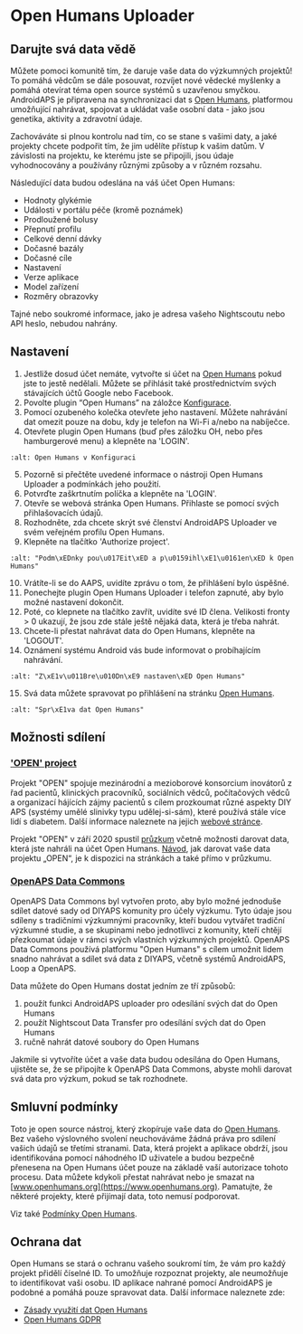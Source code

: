 # Open Humans Uploader

## Darujte svá data vědě

Můžete pomoci komunitě tím, že daruje vaše data do výzkumných projektů! To pomáhá vědcům se dále posouvat, rozvíjet nové vědecké myšlenky a pomáhá otevírat téma open source systémů s uzavřenou smyčkou.
AndroidAPS je připravena na synchronizaci dat s [Open Humans](https://www.openhumans.org), platformou umožňující nahrávat, spojovat a ukládat vaše osobní data - jako jsou genetika, aktivity a zdravotní údaje.

Zachováváte si plnou kontrolu nad tím, co se stane s vašimi daty, a jaké projekty chcete podpořit tím, že jim udělíte přístup k vašim datům. V závislosti na projektu, ke kterému jste se připojili, jsou údaje vyhodnocovány a používány různými způsoby a v různém rozsahu.

Následující data budou odeslána na váš účet Open Humans:

- Hodnoty glykémie
- Události v portálu péče (kromě poznámek)
- Prodloužené bolusy
- Přepnutí profilu
- Celkové denní dávky
- Dočasné bazály
- Dočasné cíle
- Nastavení
- Verze aplikace
- Model zařízení
- Rozměry obrazovky

Tajné nebo soukromé informace, jako je adresa vašeho Nightscoutu nebo API heslo, nebudou nahrány.

## Nastavení

1. Jestliže dosud účet nemáte, vytvořte si účet na [Open Humans](https://www.openhumans.org) pokud jste to jestě nedělali. Můžete se přihlásit také prostřednictvím svých stávajících účtů Google nebo Facebook.
2. Povolte plugin “Open Humans” na záložce [Konfigurace](../Configuration/Config-Builder.md).
3. Pomocí ozubeného kolečka otevřete jeho nastavení. Můžete nahrávání dat omezit pouze na dobu, kdy je telefon na Wi-Fi a/nebo na nabíječce.
4. Otevřete plugin Open Humans (buď přes záložku OH, nebo přes hamburgerové menu) a klepněte na 'LOGIN'.

```{image} ../images/OHUploader1.png
:alt: Open Humans v Konfiguraci
```

5. Pozorně si přečtěte uvedené informace o nástroji Open Humans Uploader a podmínkách jeho použití.
6. Potvrďte zaškrtnutím políčka a klepněte na 'LOGIN'.
7. Otevře se webová stránka Open Humans. Přihlaste se pomocí svých přihlašovacích údajů.
8. Rozhodněte, zda chcete skrýt své členství AndroidAPS Uploader ve svém veřejném profilu Open Humans.
9. Klepněte na tlačítko 'Authorize project'.

```{image} ../images/OHUploader2.png
:alt: "Podm\xEDnky pou\u017Eit\xED a p\u0159ihl\xE1\u0161en\xED k Open Humans"
```

10. Vrátíte-li se do AAPS, uvidíte zprávu o tom, že přihlášení bylo úspěšné.
11. Ponechejte plugin Open Humans Uploader i telefon zapnuté, aby bylo možné nastavení dokončit.
12. Poté, co klepnete na tlačítko zavřít, uvidíte své ID člena. Velikosti fronty > 0 ukazují, že jsou zde stále ještě nějaká data, která je třeba nahrát.
13. Chcete-li přestat nahrávat data do Open Humans, klepněte na 'LOGOUT'.
14. Oznámení systému Android vás bude informovat o probíhajícím nahrávání.

```{image} ../images/OHUploader3.png
:alt: "Z\xE1v\u011Bre\u010Dn\xE9 nastaven\xED Open Humans"
```

15. Svá data můžete spravovat po přihlášení na stránku [Open Humans](https://www.openhumans.org).

```{image} ../images/OHWeb.png
:alt: "Spr\xE1va dat Open Humans"
```

## Možnosti sdílení

### ['OPEN' project](https://www.open-diabetes.eu/)

Projekt "OPEN" spojuje mezinárodní a mezioborové konsorcium inovátorů z řad pacientů, klinických pracovníků, sociálních vědců, počítačových vědců a organizací hájících zájmy pacientů s cílem prozkoumat různé aspekty DIY APS (systémy umělé slinivky typu udělej-si-sám), které používá stále více lidí s diabetem. Další informace naleznete na jejich [webové stránce](https://www.open-diabetes.eu/).

Projekt "OPEN" v září 2020 spustil [průzkum](https://survey.open-diabetes.eu/) včetně možnosti darovat data, která jste nahráli na účet Open Humans. [Návod](https://open-diabetes.eu/en/open-survey/survey-tutorials/), jak darovat vaše data projektu „OPEN“, je k dispozici na stránkách a také přímo v průzkumu.

### [OpenAPS Data Commons](https://www.openhumans.org/activity/openaps-data-commons/)

OpenAPS Data Commons byl vytvořen proto, aby bylo možné jednoduše sdílet datové sady od DIYAPS komunity pro účely výzkumu. Tyto údaje jsou sdíleny s tradičními výzkumnými pracovníky, kteří budou vytvářet tradiční výzkumné studie, a se skupinami nebo jednotlivci z komunity, kteří chtějí přezkoumat údaje v rámci svých vlastních výzkumných projektů. OpenAPS Data Commons používá platformu "Open Humans" s cílem umožnit lidem snadno nahrávat a sdílet svá data z DIYAPS, včetně systémů AndroidAPS, Loop a OpenAPS.

Data můžete do Open Humans dostat jedním ze tří způsobů:

1. použít funkci AndroidAPS uploader pro odesílání svých dat do Open Humans
2. použít Nightscout Data Transfer pro odesílání svých dat do Open Humans
3. ručně nahrát datové soubory do Open Humans

Jakmile si vytvoříte účet a vaše data budou odesílána do Open Humans, ujistěte se, že se připojíte k OpenAPS Data Commons, abyste mohli darovat svá data pro výzkum, pokud se tak rozhodnete.

## Smluvní podmínky

Toto je open source nástroj, který zkopíruje vaše data do [Open Humans](https://www.openhumans.org). Bez vašeho výslovného svolení neuchováváme žádná práva pro sdílení vašich údajů se třetími stranami. Data, která projekt a aplikace obdrží, jsou identifikována pomocí náhodného ID uživatele a budou bezpečně přenesena na Open Humans účet pouze na základě vaší autorizace tohoto procesu.
Data můžete kdykoli přestat nahrávat nebo je smazat na [www.openhumans.org](https://www.openhumans.org). Pamatujte, že některé projekty, které přijímají data, toto nemusí podporovat.

Viz také [Podmínky Open Humans](https://www.openhumans.org/terms/).

## Ochrana dat

Open Humans se stará o ochranu vašeho soukromí tím, že vám pro každý projekt přidělí číselné ID. To umožňuje rozpoznat projekty, ale neumožňuje to identifikovat vaši osobu. ID aplikace nahrané pomocí AndroidAPS je podobné a pomáhá pouze spravovat data. Další informace naleznete zde:

- [Zásady využití dat Open Humans](https://www.openhumans.org/data-use/)
- [Open Humans GDPR](https://www.openhumans.org/gdpr/)
